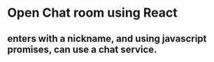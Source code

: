 # Open Chat room using React 

## enters with a nickname, and using javascript promises, can use a chat service.
